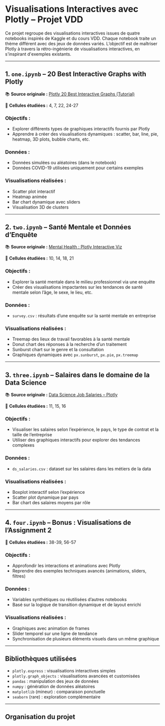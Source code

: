 # Visualisations Interactives avec Plotly – Projet VDD

Ce projet regroupe des visualisations interactives issues de quatre notebooks inspirés de Kaggle et du cours VDD. Chaque notebook traite un thème différent avec des jeux de données variés. L’objectif est de maîtriser Plotly à travers la rétro-ingénierie de visualisations interactives, en s'inspirant d'exemples existants.

---

## 1. `one.ipynb` – 20 Best Interactive Graphs with Plotly

📚 **Source originale :** [Plotly 20 Best Interactive Graphs (Tutorial)](https://www.kaggle.com/code/servietsky/plotly-20best-interactive-graphs-tutorial)

🔢 **Cellules étudiées :** 4, 7, 22, 24-27

### Objectifs :
- Explorer différents types de graphiques interactifs fournis par Plotly
- Apprendre à créer des visualisations dynamiques : scatter, bar, line, pie, heatmap, 3D plots, bubble charts, etc.

### Données :
- Données simulées ou aléatoires (dans le notebook)
- Données COVID-19 utilisées uniquement pour certains exemples

### Visualisations réalisées :
- Scatter plot interactif
- Heatmap animée
- Bar chart dynamique avec sliders
- Visualisation 3D de clusters

---

## 2. `two.ipynb` – Santé Mentale et Données d’Enquête

📚 **Source originale :** [Mental Health : Plotly Interactive Viz](https://www.kaggle.com/code/toomuchsauce/mentalhealth-plotly-interactive-viz/notebook)

🔢 **Cellules étudiées :** 10, 14, 18, 21

### Objectifs :
- Explorer la santé mentale dans le milieu professionnel via une enquête
- Créer des visualisations impactantes sur les tendances de santé mentale selon l’âge, le sexe, le lieu, etc.

### Données :
- `survey.csv` : résultats d’une enquête sur la santé mentale en entreprise

### Visualisations réalisées :
- Treemap des lieux de travail favorables à la santé mentale
- Donut chart des réponses à la recherche d’un traitement
- Sunburst chart sur le genre et la consultation
- Graphiques dynamiques avec `px.sunburst`, `px.pie`, `px.treemap`

---

## 3. `three.ipynb` – Salaires dans le domaine de la Data Science

📚 **Source originale :** [Data Science Job Salaries – Plotly](https://www.kaggle.com/code/priyark/data-science-job-salaries-plotly-interactive-graph/notebook)

🔢 **Cellules étudiées :** 11, 15, 16

### Objectifs :
- Visualiser les salaires selon l’expérience, le pays, le type de contrat et la taille de l’entreprise
- Utiliser des graphiques interactifs pour explorer des tendances complexes

### Données :
- `ds_salaries.csv` : dataset sur les salaires dans les métiers de la data

### Visualisations réalisées :
- Boxplot interactif selon l’expérience
- Scatter plot dynamique par pays
- Bar chart des salaires moyens par rôle

---

## 4. `four.ipynb` – Bonus : Visualisations de l’Assignment 2

🔢 **Cellules étudiées :** 38-39, 56-57

### Objectifs :
- Approfondir les interactions et animations avec Plotly
- Reprendre des exemples techniques avancés (animations, sliders, filtres)

### Données :
- Variables synthétiques ou réutilisées d’autres notebooks
- Basé sur la logique de transition dynamique et de layout enrichi

### Visualisations réalisées :
- Graphiques avec animation de frames
- Slider temporel sur une ligne de tendance
- Synchronisation de plusieurs éléments visuels dans un même graphique

---

## Bibliothèques utilisées

- `plotly.express` : visualisations interactives simples
- `plotly.graph_objects` : visualisations avancées et customisées
- `pandas` : manipulation des jeux de données
- `numpy` : génération de données aléatoires
- `matplotlib` (mineur) : comparaison ponctuelle
- `seaborn` (rare) : exploration complémentaire

---

## Organisation du projet

